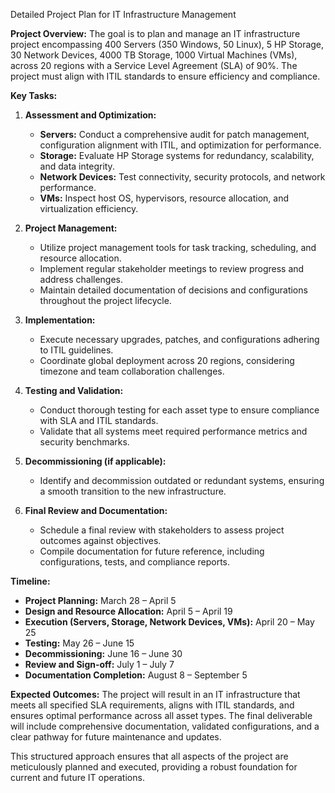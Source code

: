 Detailed Project Plan for IT Infrastructure Management

**Project Overview:**
The goal is to plan and manage an IT infrastructure project encompassing 400 Servers (350 Windows, 50 Linux), 5 HP Storage, 30 Network Devices, 4000 TB Storage, 1000 Virtual Machines (VMs), across 20 regions with a Service Level Agreement (SLA) of 90%. The project must align with ITIL standards to ensure efficiency and compliance.

**Key Tasks:**

1. **Assessment and Optimization:**
   - **Servers:** Conduct a comprehensive audit for patch management, configuration alignment with ITIL, and optimization for performance.
   - **Storage:** Evaluate HP Storage systems for redundancy, scalability, and data integrity.
   - **Network Devices:** Test connectivity, security protocols, and network performance.
   - **VMs:** Inspect host OS, hypervisors, resource allocation, and virtualization efficiency.

2. **Project Management:**
   - Utilize project management tools for task tracking, scheduling, and resource allocation.
   - Implement regular stakeholder meetings to review progress and address challenges.
   - Maintain detailed documentation of decisions and configurations throughout the project lifecycle.

3. **Implementation:**
   - Execute necessary upgrades, patches, and configurations adhering to ITIL guidelines.
   - Coordinate global deployment across 20 regions, considering timezone and team collaboration challenges.

4. **Testing and Validation:**
   - Conduct thorough testing for each asset type to ensure compliance with SLA and ITIL standards.
   - Validate that all systems meet required performance metrics and security benchmarks.

5. **Decommissioning (if applicable):**
   - Identify and decommission outdated or redundant systems, ensuring a smooth transition to the new infrastructure.

6. **Final Review and Documentation:**
   - Schedule a final review with stakeholders to assess project outcomes against objectives.
   - Compile documentation for future reference, including configurations, tests, and compliance reports.

**Timeline:**

- **Project Planning:** March 28 – April 5
- **Design and Resource Allocation:** April 5 – April 19
- **Execution (Servers, Storage, Network Devices, VMs):** April 20 – May 25
- **Testing:** May 26 – June 15
- **Decommissioning:** June 16 – June 30
- **Review and Sign-off:** July 1 – July 7
- **Documentation Completion:** August 8 – September 5

**Expected Outcomes:**
The project will result in an IT infrastructure that meets all specified SLA requirements, aligns with ITIL standards, and ensures optimal performance across all asset types. The final deliverable will include comprehensive documentation, validated configurations, and a clear pathway for future maintenance and updates.

This structured approach ensures that all aspects of the project are meticulously planned and executed, providing a robust foundation for current and future IT operations.